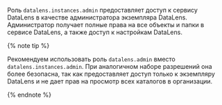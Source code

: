 Роль `datalens.instances.admin` предоставляет доступ к сервису DataLens в качестве администратора экземпляра DataLens. Администратор получает полные права на все объекты и папки в сервисе DataLens, а также доступ к настройкам DataLens.

{% note tip %}

Рекомендуем использовать роль `datalens.admin` вместо `datalens.instances.admin`. При аналогичном наборе разрешений она более безопасна, так как предоставляет доступ только к экземпляру DataLens и не дает прав на просмотр всех каталогов в организации.

{% endnote %}
